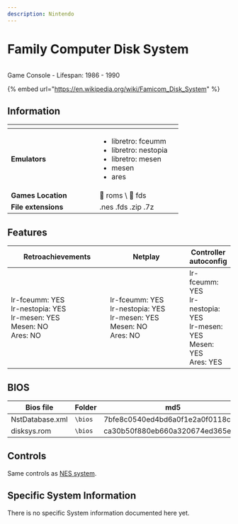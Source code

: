 ```yaml
---
description: Nintendo
---
```


# Family Computer Disk System

<div align="left">

<figure><picture><source srcset="https://raw.githubusercontent.com/fabricecaruso/es-theme-carbon/91d85c7849cc550b0cac4e75cb8e0923d3b61b5e/art/logos/fds-w.svg" media="(prefers-color-scheme: dark)"><img src="https://i.imgur.com/qb2Zji2.png" alt=""></picture><figcaption></figcaption></figure>

</div>

Game Console - Lifespan: 1986 - 1990

{% embed url="https://en.wikipedia.org/wiki/Famicom_Disk_System" %}

## Information

<table data-header-hidden><thead><tr><th width="184"></th><th></th><th data-hidden></th></tr></thead><tbody><tr><td><strong>Emulators</strong></td><td><ul><li>libretro: fceumm</li><li>libretro: nestopia</li><li>libretro: mesen</li><li>mesen</li><li>ares</li></ul></td><td></td></tr><tr><td><strong>Games Location</strong></td><td><span data-gb-custom-inline data-tag="emoji" data-code="1f4c1">📁</span> roms \ <span data-gb-custom-inline data-tag="emoji" data-code="1f4c2">📂</span> fds</td><td></td></tr><tr><td><strong>File extensions</strong></td><td>.nes .fds .zip .7z</td><td></td></tr></tbody></table>

## Features

<table><thead><tr><th width="256">Retroachievements</th><th width="243">Netplay</th><th>Controller autoconfig</th></tr></thead><tbody><tr><td>lr-fceumm: YES<br>lr-nestopia: YES<br>lr-mesen: YES<br>Mesen: NO<br>Ares: NO</td><td>lr-fceumm: YES<br>lr-nestopia: YES<br>lr-mesen: YES<br>Mesen: NO<br>Ares: NO</td><td>lr-fceumm: YES<br>lr-nestopia: YES<br>lr-mesen: YES<br>Mesen: YES<br>Ares: YES</td></tr></tbody></table>

## BIOS

<table><thead><tr><th width="187">Bios file</th><th width="108">Folder</th><th>md5</th></tr></thead><tbody><tr><td>NstDatabase.xml</td><td><code>\bios</code></td><td>7bfe8c0540ed4bd6a0f1e2a0f0118ced</td></tr><tr><td>disksys.rom</td><td><code>\bios</code></td><td>ca30b50f880eb660a320674ed365ef7a</td></tr></tbody></table>

## Controls

Same controls as [NES system](../../../../../en/systems-and-emulators/supported-game-systems/game-consoles/nintendo-game-consoles/nintendo-entertainment-system-family-computer.md#controls).

## Specific System Information

There is no specific System information documented here yet.
